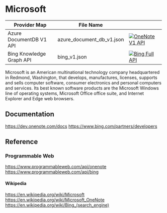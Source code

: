 # Microsoft

| Provider Map   | File Name       |                                                                                                                                                                                                                                      |
|----------------|-----------------|--------------------------------------------------------------------------------------------------------------------------------------------------------------------------------------------------------------------------------------|
| Azure DocumentDB V1 API | azure_document_db_v1.json | [![OneNote V1 API](https://d233zlhvpze22y.cloudfront.net/github/AddBitScoopXSmall.png)](https://bitscoop.com/maps/create?source=https://raw.githubusercontent.com/bitscooplabs/provider-maps/master/microsoft/azure_document_db_v1.json) |
| Bing Knowledge Graph API  | bing_v1.json    | [![Bing Full API](https://d233zlhvpze22y.cloudfront.net/github/AddBitScoopXSmall.png)](https://bitscoop.com/maps/create?source=https://raw.githubusercontent.com/bitscooplabs/provider-maps/master/microsoft/bing_v1.json)     |

Microsoft is an American multinational technology company headquartered in Redmond, Washington, that develops, manufactures, licenses, supports and sells computer software, consumer electronics and personal computers and services. Its best known software products are the Microsoft Windows line of operating systems, Microsoft Office office suite, and Internet Explorer and Edge web browsers.

## Documentation
https://dev.onenote.com/docs
https://www.bing.com/partners/developers

## Reference

### Programmable Web
https://www.programmableweb.com/api/onenote
https://www.programmableweb.com/api/bing

#### Wikipedia
https://en.wikipedia.org/wiki/Microsoft
https://en.wikipedia.org/wiki/Microsoft_OneNote
https://en.wikipedia.org/wiki/Bing_(search_engine)
